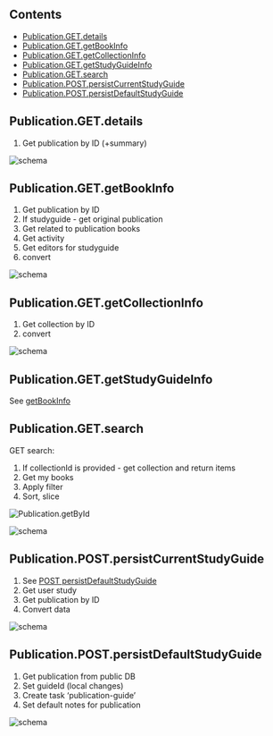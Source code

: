 ## Contents

* [Publication.GET.details](#publicationgetdetails)
* [Publication.GET.getBookInfo](#publicationgetgetbookinfo)
* [Publication.GET.getCollectionInfo](#publicationgetgetcollectioninfo)
* [Publication.GET.getStudyGuideInfo](#publicationgetgetstudyguideinfo)
* [Publication.GET.search](#publicationgetsearch)
* [Publication.POST.persistCurrentStudyGuide](#publicationpostpersistcurrentstudyguide)
* [Publication.POST.persistDefaultStudyGuide](#publicationpostpersistdefaultstudyguide)


## Publication.GET.details

1. Get publication by ID (+summary)

![schema](../diagrams/Publication.GET.details.png)  


## Publication.GET.getBookInfo


1. Get publication by ID
1. If studyguide - get original publication
1. Get related to publication books
1. Get activity
1. Get editors for studyguide
1. convert

![schema](../diagrams/Publication.GET.getBookInfo.png)  


## Publication.GET.getCollectionInfo

1. Get collection by ID
2. convert

![schema](../diagrams/Publication.GET.getCollectionInfo.png)  


## Publication.GET.getStudyGuideInfo

See [getBookInfo](#publication-get-getbookinfo)


## Publication.GET.search

GET search:
1. If collectionId is provided - get collection and return items
2. Get my books
3. Apply filter
4. Sort, slice

![Publication.getById](../diagrams/Publication.getById.png)

![schema](../diagrams/Publication.GET.search.png)  


## Publication.POST.persistCurrentStudyGuide

1. See [POST persistDefaultStudyGuide](#publication-post-persistdefaultstudyguide)
2. Get user study
3. Get publication by ID
4. Convert data

![schema](../diagrams/Publication.POST.persistCurrentStudyGuide.png)  


## Publication.POST.persistDefaultStudyGuide

1. Get publication from public DB
2. Set guideId (local changes)
3. Create task ‘publication-guide’
4. Set default notes for publication

![schema](../diagrams/Publication.POST.persistDefaultStudyGuide.png)  


